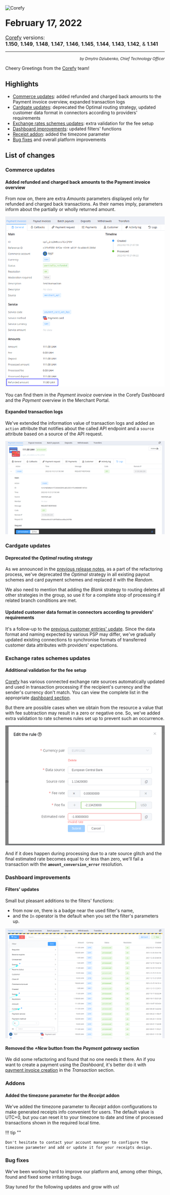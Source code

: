 <img src="/release-notes/images/corefy-planet.png" alt="Corefy" style="width: 375px; float: left; padding-right: 15px;">

# February 17, 2022

<span style="font-size: 115%">[Corefy](https://corefy.com/) versions:<br>
**1.150**, **1.149**, **1.148**, **1.147**, **1.146**, **1.145**, **1.144**, **1.143**, **1.142**, & **1.141** </span>
<hr>
<div style="text-align: right; font-size: 85%; font-style: italic;">by Dmytro Dziubenko, Chief Technology Officer</div>

Cheery Greetings from the [Corefy](https://corefy.com/) team!

## Highlights

* [Commerce updates](#commerce-updates): added refunded and charged back amounts to the Payment invoice overview, expanded transaction logs
* [Cardgate updates](#cardgate-updates): deprecated the Optimal routing strategy, updated customer data format in connectors according to providers' requirements
* [Exchange rates schemes updates](#exchange-rates-schemes-updates): extra validation for the fee setup
* [Dashboard improvements](#dashboard-improvements): updated filters' functions
* [Receipt addon](#addons): added the timezone parameter
* [Bug fixes](#bug-fixes) and overall platform improvements

## List of changes

### Commerce updates

#### Added refunded and charged back amounts to the Payment invoice overview

From now on, there are extra *Amounts* parameters displayed only for refunded and charged back transactions. As their names imply, parameters inform about the partially or wholly returned amount.

![Amount block](images/v1.141-1.150/partial-refund.png)

You can find them in the *Payment invoice* overview in the Corefy Dashboard and the *Payment* overview in the Merchant Portal.

#### Expanded transaction logs

We've extended the information value of transaction logs and added an `action` attribute that notifies about the called API endpoint and a `source` attribute based on a source of the API request.

![Logs](images/v1.141-1.150/action.png)

### Cardgate updates

#### Deprecated the *Optimal* routing strategy

As we announced in the [previous release notes](/release-notes/v1.130-1.140/), as a part of the refactoring process, we've deprecated the *Optimal* strategy in all existing payout schemes and card payment schemes and replaced it with the *Random*.

We also need to mention that adding the *Blank* strategy to routing deletes all other strategies in the group, so use it for a complete stop of processing if related branch conditions are met.

#### Updated customer data format in connectors according to providers' requirements

It's a follow-up to the [previous customer entries' update](/release-notes/archive/2021/v1.122-1.129/#customer-entries-update). Since the data format and naming expected by various PSP may differ, we've gradually updated existing connections to synchronise formats of transferred customer data attributes with providers' expectations.

### Exchange rates schemes updates

#### Additional validation for the fee setup

[Corefy](https://corefy.com/) has various connected exchange rate sources automatically updated and used in transaction processing if the recipient's currency and the sender's currency don't match. You can view the complete list in the appropriate [dashboard section](https://dashboard.paycore.io/fx-rates/resources).

But there are possible cases when we obtain from the resource a value that with fee subtraction may result in a zero or negative one. So, we've added extra validation to rate schemes rules set up to prevent such an occurrence.

![Validation](images/v1.141-1.150/fxrates-validation.png)

And if it does happen during processing due to a rate source glitch and the final estimated rate becomes equal to or less than zero, we'll fail a transaction with the **`amount_conversion_error`** resolution.

### Dashboard improvements

#### Filters' updates

Small but pleasant additions to the filters' functions:

* from now on, there is a badge near the used filter's name,
* and the `In` operator is the default when you set the filter's parameters up.

![Transaction filters](images/v1.141-1.150/filters.png)

#### Removed the *+New* button from the *Payment gateway* section

We did some refactoring and found that no one needs it there. An if you want to create a payment using the *Dashboard*, it's better do it with [payment invoice creation](https://dashboard.paycore.io/transactions/payment-invoices/create) in the *Transaction* section.

### Addons

#### Added the timezone parameter for the *Receipt* addon

We've added the timezone parameter to *Receipt* addon configurations to make generated receipts info convenient for users. The default value is UTC+0, but you can reset it to your timezone to date and time of processed transactions shown in the required local time.

!!! tip ""

    Don't hesitate to contact your account manager to configure the timezone parameter and add or update it for your receipts design.

### Bug fixes

We've been working hard to improve our platform and, among other things, found and fixed some irritating bugs.

Stay tuned for the following updates and grow with us!
